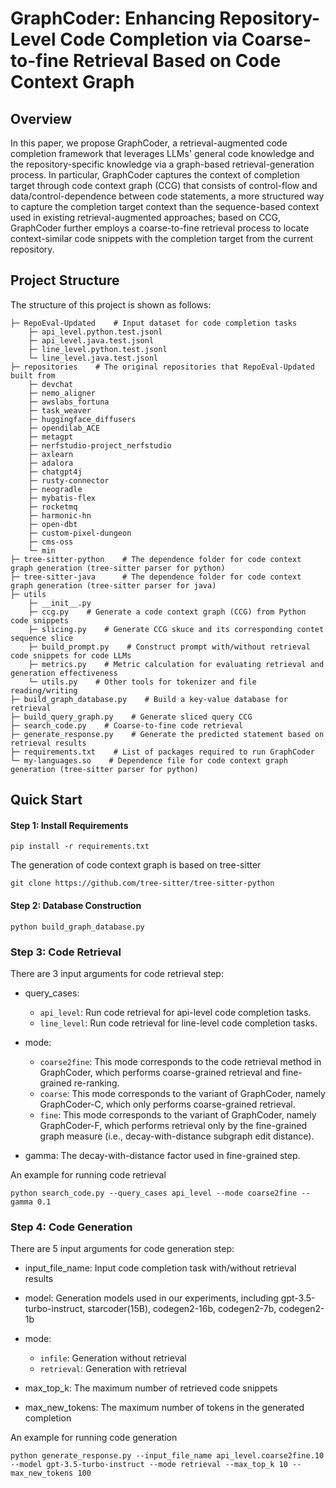 # GraphCoder: Enhancing Repository-Level Code Completion via Coarse-to-fine Retrieval Based on Code Context Graph

## Overview

In this paper, we propose GraphCoder, a retrieval-augmented code completion framework that leverages LLMs' general code knowledge and the repository-specific knowledge via a graph-based retrieval-generation process. In particular, GraphCoder captures the context of completion target through code context graph (CCG) that consists of control-flow and data/control-dependence between code statements, a more structured way to capture the completion target context than the sequence-based context used in existing retrieval-augmented approaches; based on CCG, GraphCoder further employs a coarse-to-fine retrieval process to locate context-similar code snippets with the completion target from the current repository.

## Project Structure

The structure of this project is shown as follows:

```
├─ RepoEval-Updated    # Input dataset for code completion tasks
    ├─ api_level.python.test.jsonl
    ├─ api_level.java.test.jsonl
    ├─ line_level.python.test.jsonl
    └─ line_level.java.test.jsonl
├─ repositories    # The original repositories that RepoEval-Updated built from
    ├─ devchat
    ├─ nemo_aligner
    ├─ awslabs_fortuna
    ├─ task_weaver
    ├─ huggingface_diffusers
    ├─ opendilab_ACE
    ├─ metagpt
    ├─ nerfstudio-project_nerfstudio
    ├─ axlearn
    ├─ adalora
    ├─ chatgpt4j
    ├─ rusty-connector
    ├─ neogradle
    ├─ mybatis-flex
    ├─ rocketmq
    ├─ harmonic-hn
    ├─ open-dbt
    ├─ custom-pixel-dungeon
    ├─ cms-oss
    └─ min
├─ tree-sitter-python    # The dependence folder for code context graph generation (tree-sitter parser for python)
├─ tree-sitter-java      # The dependence folder for code context graph generation (tree-sitter parser for java)
├─ utils
    ├─ __init__.py
    ├─ ccg.py    # Generate a code context graph (CCG) from Python code snippets
    ├─ slicing.py    # Generate CCG skuce and its corresponding contet sequence slice
    ├─ build_prompt.py    # Construct prompt with/without retrieval code snippets for code LLMs
    ├─ metrics.py    # Metric calculation for evaluating retrieval and generation effectiveness
    └─ utils.py    # Other tools for tokenizer and file reading/writing
├─ build_graph_database.py    # Build a key-value database for retrieval
├─ build_query_graph.py    # Generate sliced query CCG
├─ search_code.py    # Coarse-to-fine code retrieval
├─ generate_response.py    # Generate the predicted statement based on retrieval results
├─ requirements.txt    # List of packages required to run GraphCoder
└─ my-languages.so    # Dependence file for code context graph generation (tree-sitter parser for python)
```

## Quick Start

#### Step 1: Install Requirements

```
pip install -r requirements.txt
```

The generation of code context graph is based on tree-sitter
```
git clone https://github.com/tree-sitter/tree-sitter-python
```
#### Step 2: Database Construction

```
python build_graph_database.py
```

### Step 3: Code Retrieval

There are 3 input arguments for code retrieval step:

  - query_cases: 
    - `api_level`: Run code retrieval for api-level code completion tasks.
    - `line_level`: Run code retrieval for line-level code completion tasks.

  - mode:
    - `coarse2fine`: This mode corresponds to the code retrieval method in GraphCoder, which performs coarse-grained retrieval and fine-grained re-ranking.
    - `coarse`: This mode corresponds to the variant of GraphCoder, namely GraphCoder-C, which only performs coarse-grained retrieval.
    - `fine`: This mode corresponds to the variant of GraphCoder, namely GraphCoder-F, which performs retrieval only by the fine-grained graph measure (i.e., decay-with-distance subgraph edit distance).

  - gamma: The decay-with-distance factor used in fine-grained step.
    
An example for running code retrieval

```
python search_code.py --query_cases api_level --mode coarse2fine --gamma 0.1
```

### Step 4: Code Generation

There are 5 input arguments for code generation step:

  - input_file_name: Input code completion task with/without retrieval results

  - model: Generation models used in our experiments, including gpt-3.5-turbo-instruct, starcoder(15B), codegen2-16b, codegen2-7b, codegen2-1b

  - mode:
    - `infile`: Generation without retrieval
    - `retrieval`: Generation with retrieval

  - max_top_k: The maximum number of retrieved code snippets

  - max_new_tokens: The maximum number of tokens in the generated completion

    
An example for running code generation

```
python generate_response.py --input_file_name api_level.coarse2fine.10 --model gpt-3.5-turbo-instruct --mode retrieval --max_top_k 10 --max_new_tokens 100
```
